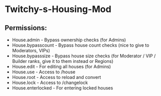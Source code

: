 Twitchy-s-Housing-Mod
=====================

Permissions:
------------
* House.admin - Bypass ownership checks (for Admins)
* House.bypasscount - Bypass house count checks (nice to give to Moderators, VIPs)
* House.bypasssize - Bypass house size checks (for Moderator / VIP / Builder ranks, give it to them instead or Regions)
* House.edit - For editing all houses (for Admins)
* House.use - Access to /house
* House.root - Access to reload and convert
* House.lock - Access to /changelock
* House.enterlocked - For entering locked houses
